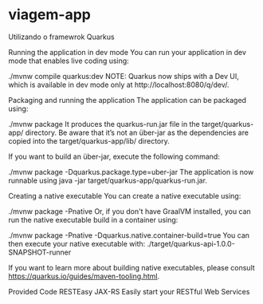 # viagem-app 
Utilizando o framewrok Quarkus

Running the application in dev mode
You can run your application in dev mode that enables live coding using:

./mvnw compile quarkus:dev
NOTE: Quarkus now ships with a Dev UI, which is available in dev mode only at http://localhost:8080/q/dev/.

Packaging and running the application
The application can be packaged using:

./mvnw package
It produces the quarkus-run.jar file in the target/quarkus-app/ directory. Be aware that it’s not an über-jar as the dependencies are copied into the target/quarkus-app/lib/ directory.

If you want to build an über-jar, execute the following command:

./mvnw package -Dquarkus.package.type=uber-jar
The application is now runnable using java -jar target/quarkus-app/quarkus-run.jar.

Creating a native executable
You can create a native executable using:

./mvnw package -Pnative
Or, if you don't have GraalVM installed, you can run the native executable build in a container using:

./mvnw package -Pnative -Dquarkus.native.container-build=true
You can then execute your native executable with: ./target/quarkus-api-1.0.0-SNAPSHOT-runner

If you want to learn more about building native executables, please consult https://quarkus.io/guides/maven-tooling.html.

Provided Code
RESTEasy JAX-RS
Easily start your RESTful Web Services

